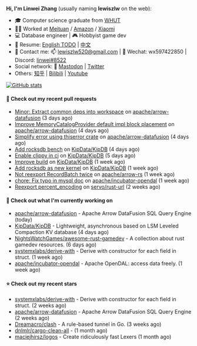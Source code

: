 **Hi, I'm Linwei Zhang** (usually naming **lewiszlw** on the web):
- 🎓 Computer science graduate from [WHUT](https://en.wikipedia.org/wiki/Wuhan_University_of_Technology)
- 👨‍💻 Worked at [Meituan](https://about.meituan.com/home) / [Amazon](https://www.amazon.com/) / [Xiaomi](https://www.mi.com/)
- 💻 Database engineer | 🎮 Hobbyist game dev
- 📄 Resume: [English TODO](https://github.com/lewiszlw/lewiszlw/blob/main/Resume_EN.md) | [中文](https://github.com/lewiszlw/lewiszlw/blob/main/Resume_CN.md)
- 📱 Contact me: 📫 [lewiszlw520@gmail.com](mailto:lewiszlw520@gmail.com) | 💬 Wechat: wx597422850 | Discord: [linwei#8522](http://discordapp.com/users/891664307035713576)
- Social network: 🦣 [Mastodon](https://mastodon.world/@lewiszlw) | [Twitter](https://twitter.com/lewiszlw)
- Others: [知乎](https://www.zhihu.com/people/tian-qian-zhu-wu-ya) | [Bilibili](https://space.bilibili.com/43876861) | [Youtube](https://www.youtube.com/channel/UCnvri1tqAjxsp9nGQ63zUNw)

[![GitHub stats](https://github-readme-stats.vercel.app/api?username=lewiszlw&count_private=true&show_icons=true&theme=solarized-dark&include_all_commits=true)](https://github.com/anuraghazra/github-readme-stats)

#### 🔨 Check out my recent pull requests

- [Minor: Extract common deps into workspace](https://github.com/apache/arrow-datafusion/pull/7982) on [apache/arrow-datafusion](https://github.com/apache/arrow-datafusion) (3 days ago)
- [Improve MemoryCatalogProvider default impl block placement](https://github.com/apache/arrow-datafusion/pull/7975) on [apache/arrow-datafusion](https://github.com/apache/arrow-datafusion) (4 days ago)
- [Simplify error using thiserror crate](https://github.com/apache/arrow-datafusion/pull/7974) on [apache/arrow-datafusion](https://github.com/apache/arrow-datafusion) (4 days ago)
- [Add rocksdb bench](https://github.com/KipData/KipDB/pull/56) on [KipData/KipDB](https://github.com/KipData/KipDB) (4 days ago)
- [Enable clippy in ci](https://github.com/KipData/KipDB/pull/55) on [KipData/KipDB](https://github.com/KipData/KipDB) (5 days ago)
- [Improve build](https://github.com/KipData/KipDB/pull/54) on [KipData/KipDB](https://github.com/KipData/KipDB) (1 week ago)
- [Add rocksdb as new kernel](https://github.com/KipData/KipDB/pull/53) on [KipData/KipDB](https://github.com/KipData/KipDB) (1 week ago)
- [Not reexport RecordBatch twice](https://github.com/apache/arrow-rs/pull/4968) on [apache/arrow-rs](https://github.com/apache/arrow-rs) (1 week ago)
- [chore: Fix typo in mysql doc](https://github.com/apache/incubator-opendal/pull/3351) on [apache/incubator-opendal](https://github.com/apache/incubator-opendal) (1 week ago)
- [Reexport percent_encoding](https://github.com/servo/rust-url/pull/873) on [servo/rust-url](https://github.com/servo/rust-url) (2 weeks ago)

#### 👷 Check out what I'm currently working on

- [apache/arrow-datafusion](https://github.com/apache/arrow-datafusion) - Apache Arrow DataFusion SQL Query Engine (today)
- [KipData/KipDB](https://github.com/KipData/KipDB) -  Lightweight, asynchronous based on LSM Leveled Compaction KV database (4 days ago)
- [NightsWatchGames/awesome-rust-gamedev](https://github.com/NightsWatchGames/awesome-rust-gamedev) - A collection about rust gamedev resources. (6 days ago)
- [systemxlabs/derive-with](https://github.com/systemxlabs/derive-with) - Derive with constructor for each field in struct. (1 week ago)
- [apache/incubator-opendal](https://github.com/apache/incubator-opendal) - Apache OpenDAL: access data freely. (1 week ago)

#### ⭐ Check out my recent stars

- [systemxlabs/derive-with](https://github.com/systemxlabs/derive-with) - Derive with constructor for each field in struct. (2 weeks ago)
- [apache/arrow-datafusion](https://github.com/apache/arrow-datafusion) - Apache Arrow DataFusion SQL Query Engine (2 weeks ago)
- [Dreamacro/clash](https://github.com/Dreamacro/clash) - A rule-based tunnel in Go. (3 weeks ago)
- [dnlmlr/cargo-clean-all](https://github.com/dnlmlr/cargo-clean-all) -  (1 month ago)
- [maciejhirsz/logos](https://github.com/maciejhirsz/logos) - Create ridiculously fast Lexers (1 month ago)
